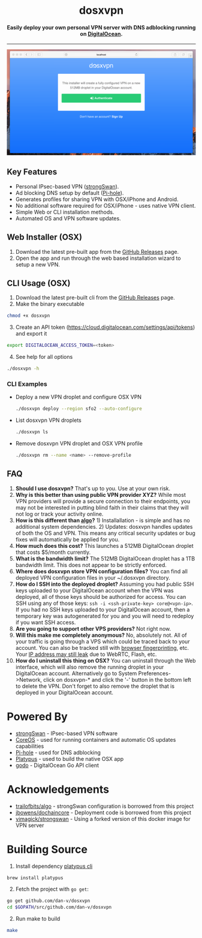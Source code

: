 <h1 align="center">dosxvpn</h1>

<h4 align="center">Easily deploy your own personal VPN server with DNS adblocking running on <a href="https://digitalocean.com)" target="_blank">DigitalOcean</a>.</h4>

---

![](/static/images/overview.gif?raw=true)

## Key Features
* Personal IPsec-based VPN ([strongSwan](https://strongswan.org/)).
* Ad blocking DNS setup by default ([Pi-hole](https://pi-hole.net/)).
* Generates profiles for sharing VPN with OSX/iPhone and Android.
* No additional software required for OSX/iPhone - uses native VPN client.
* Simple Web or CLI installation methods.
* Automated OS and VPN software updates.

## Web Installer (OSX) 
1. Download the latest pre-built app from the [GitHub Releases](https://github.com/dan-v/dosxvpn/releases) page.
2. Open the app and run through the web based installation wizard to setup a new VPN.

## CLI Usage (OSX)
1. Download the latest pre-built cli from the [GitHub Releases](https://github.com/dan-v/dosxvpn/releases) page.
2. Make the binary executable
  ```sh
  chmod +x dosxvpn
  ```
3. Create an API token (https://cloud.digitalocean.com/settings/api/tokens) and export it
  ```sh
  export DIGITALOCEAN_ACCESS_TOKEN=<token>
  ```
4. See help for all options
  ```sh
  ./dosxvpn -h
  ```

### CLI Examples
* Deploy a new VPN droplet and configure OSX VPN
  ```sh
  ./dosxvpn deploy --region sfo2 --auto-configure
  ```
* List dosxvpn VPN droplets
  ```sh
  ./dosxvpn ls
  ```
* Remove dosxvpn VPN droplet and OSX VPN profile
  ```sh
  ./dosxvpn rm --name <name> --remove-profile
  ```

## FAQ
1. <b>Should I use dosxvpn?</b> That's up to you. Use at your own risk.
2. <b>Why is this better than using public VPN provider XYZ?</b> While most VPN providers will provide a secure connection to their endpoints, you may not be interested in putting blind faith in their claims that they will not log or track your activity online.
3. <b>How is this different than [algo](https://github.com/trailofbits/algo)?</b> 1) Installallation - is simple and has no additional system dependencies. 2) Updates: dosxvpn handles updates of both the OS and VPN. This means any critical security updates or bug fixes will automatically be applied for you.
4. <b>How much does this cost?</b> This launches a 512MB DigitalOcean droplet that costs $5/month currently.
5. <b>What is the bandwidth limit?</b> The 512MB DigitalOcean droplet has a 1TB bandwidth limit. This does not appear to be strictly enforced.
6. <b>Where does dosxvpn store VPN configuration files?</b> You can find all deployed VPN configuration files in your ~/.dosxvpn directory.
7. <b>How do I SSH into the deployed droplet?</b> Assuming you had public SSH keys uploaded to your DigitalOcean account when the VPN was deployed, all of those keys should be authorized for access. You can SSH using any of those keys: `ssh -i <ssh-private-key> core@<vpn-ip>`. If you had no SSH keys uploaded to your DigitalOcean account, then a temporary key was autogenerated for you and you will need to redeploy if you want SSH access. 
8. <b>Are you going to support other VPS providers?</b> Not right now.
9. <b>Will this make me completely anonymous?</b> No, absolutely not. All of your traffic is going through a VPS which could be traced back to your account. You can also be tracked still with [browser fingerprinting](https://panopticlick.eff.org/), etc. Your [IP address may still leak](https://ipleak.net/) due to WebRTC, Flash, etc.
10. <b>How do I uninstall this thing on OSX?</b> You can uninstall through the Web interface, which will also remove the running droplet in your DigitalOcean account. Alternatively go to System Preferences->Network, click on dosxvpn-* and click the '-' button in the bottom left to delete the VPN. Don't forget to also remove the droplet that is deployed in your DigitalOcean account.

# Powered By
* [strongSwan](https://strongswan.org/) - IPsec-based VPN software
* [CoreOS](https://coreos.com/) - used for running containers and automatic OS updates capabilities
* [Pi-hole](https://pi-hole.net/) - used for DNS adblocking
* [Platypus](http://www.sveinbjorn.org/platypus) - used to build the native OSX app 
* [godo](https://github.com/digitalocean/godo) - DigitalOcean Go API client

# Acknowledgements
* [trailofbits/algo](https://github.com/trailofbits/algo) - strongSwan configuration is borrowed from this project
* [jbowens/dochaincore](https://github.com/jbowens/dochaincore) - Deployment code is borrowed from this project
* [vimagick/strongswan](https://github.com/vimagick/dockerfiles/tree/master/strongswan) - Using a forked version of this docker image for VPN server

# Building Source
1. Install dependency [platypus cli](http://www.sveinbjorn.org/platypus)
  ```sh
  brew install platypus
  ```
  
2. Fetch the project with `go get`:
  ```sh
  go get github.com/dan-v/dosxvpn
  cd $GOPATH/src/github.com/dan-v/dosxvpn
  ```
  
2. Run make to build
  ```sh
  make
  ```
